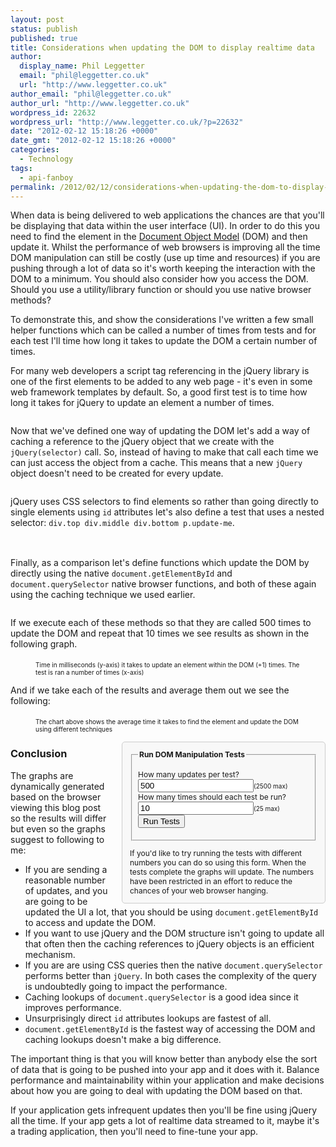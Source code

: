 ```yaml
---
layout: post
status: publish
published: true
title: Considerations when updating the DOM to display realtime data
author:
  display_name: Phil Leggetter
  email: "phil@leggetter.co.uk"
  url: "http://www.leggetter.co.uk"
author_email: "phil@leggetter.co.uk"
author_url: "http://www.leggetter.co.uk"
wordpress_id: 22632
wordpress_url: "http://www.leggetter.co.uk/?p=22632"
date: "2012-02-12 15:18:26 +0000"
date_gmt: "2012-02-12 15:18:26 +0000"
categories:
  - Technology
tags:
  - api-fanboy
permalink: /2012/02/12/considerations-when-updating-the-dom-to-display-realtime-data.html
---
```


<p>When data is being delivered to web applications the chances are that you'll be displaying that data within the user interface (UI). In order to do this you need to find the element in the <a href="http://en.wikipedia.org/wiki/Document_Object_Model">Document Object Model</a> (DOM) and then update it. Whilst the performance of web browsers is improving all the time DOM manipulation can still be costly (use up time and resources) if you are pushing through a lot of data so it's worth keeping the interaction with the DOM to a minimum. You should also consider how you access the DOM. Should you use a utility/library function or should you use native browser methods?<br /></p>
<p>To demonstrate this, and show the considerations I've written a few small helper functions which can be called a number of times from tests and for each test I'll time how long it takes to update the DOM a certain number of times.<br /></p>
<p>For many web developers a script tag referencing in the jQuery library is one of the first elements to be added to any web page - it's even in some web framework templates by default. So, a good first test is to time how long it takes for jQuery to update an element a number of times.<br /></p>
<p><script src="http://ajax.googleapis.com/ajax/libs/jquery/1.8/jquery.min.js"></script></p>
<pre data-code='testDefinitions_jQueryNoCache'></pre>
<p><script data-code-target="testDefinitions_jQueryNoCache" type="text/javascript"><br />
var methods = {};<br />
var elId = 'updateMe';</p>
<p>methods.jQueryNoCache = function(value) {<br />
  jQuery('#' + elId).text(value);<br />
};<br />
</script></p>
<p>Now that we've defined one way of updating the DOM let's add a way of caching a reference to the jQuery object that we create with the <code>jQuery(selector)</code> call. So, instead of having to make that call each time we can just access the object from a cache. This means that a new <code>jQuery</code> object doesn't need to be created for every update.<br /></p>
<pre data-code='testDefinitions_jQueryCache'></pre>
<p><script data-code-target="testDefinitions_jQueryCache"><br />
var cache = {};<br />
methods.jQueryCache = function(value) {<br />
  if(!cache['#' + elId]) {<br />
    cache['#' + elId] = jQuery('#' + elId);<br />
  }<br />
  cache['#' + elId].text(value);<br />
};<br />
</script></p>
<p></p>
<p>jQuery uses CSS selectors to find elements so rather than going directly to single elements using <code>id</code> attributes let's also define a test that uses a nested selector: <code>div.top div.middle div.bottom p.update-me</code>.<br /></p>
<pre data-code="testDefinitions_jQueryCSSSelectorNoCache"></pre>
<p><script data-code-target="testDefinitions_jQueryCSSSelectorNoCache"><br />
var elCSSSelector = 'div.top div.middle div.bottom p.update-me';<br />
methods.jQueryCSSSelectorNoCache = function(value) {<br />
 jQuery(elCSSSelector).text(value);<br />
};<br />
</script></p>
<div class="top" style="width: 5px; height: 5px; overflow: hidden;">
<div class="middle">
<div class="bottom">
<p class="update-me">
</p></div>
</p></div>
</div>
<p></p>
<p>Finally, as a comparison let's define functions which update the DOM by directly using the native <code>document.getElementById</code> and <code>document.querySelector</code> native browser functions, and both of these again using the caching technique we used earlier.<br /></p>
<pre data-code='testDefinitions_byId'></pre>
<p><script data-code-target="testDefinitions_byId"><br />
methods.byIdNoCache = function(value) {<br />
  document.getElementById(elId).innerText = value;<br />
};</p>
<p>methods.querySelectorNoCache = function(value) {<br />
  document.querySelector(elCSSSelector).innerText = value;<br />
};</p>
<p>methods.byIdCache = function(value) {<br />
  if(!cache[elId]) {<br />
    cache[elId] = document.getElementById(elId);<br />
  }<br />
  cache[elId].innerText = value;<br />
};</p>
<p>methods.querySelectorCache = function(value) {<br />
  if(!cache[elCSSSelector]) {<br />
    cache[elCSSSelector] = document.querySelector(elCSSSelector);<br />
  }<br />
  cache[elId].innerText = value;<br />
};<br />
</script></p>
<p>If we execute each of these methods so that they are called 500 times to update the DOM and repeat that 10 times we see results as shown in the following graph.<br /></p>
<figure>
<div id="timeSeriesChart"></div>
<figcaption style="font-size: 10px; padding-top: 5px;">Time in milliseconds (y-axis) it takes to update an element within the DOM <span id="updateMe"></span>(+1) times. The test is ran a number of times (x-axis)</figcaption>
</figure>
<p>And if we take each of the results and average them out we see the following:<br /></p>
<figure>
<div id="avgSeriesChart"></div>
<figcaption style="font-size: 10px; padding-top: 5px;">The chart above shows the average time it takes to find the element and update the DOM using different techniques</figcaption>
</figure>
<aside style="width: 300px; float: right; background-color: #F8F8F8; border: 1px #CCC solid; padding: 1em; -moz-border-radius: 5px; -webkit-border-radius: 5px; border-radius: 5px; font-size: 12px; margin-left: 20px; padding-bottom: 0;">
<fieldset>
<legend><strong>Run DOM Manipulation Tests</strong></legend>
<p>  <label for='numUpdates'>How many updates per test?</label><br />
  <input id="numUpdates" type="number" value="500" max="2500" required="required" /><small>(2500 max)</small><br />
  <label for="numLoops">How many times should each test be run?</label><br />
  <input id="numLoops" type="number" value="10" max="25" required="required" /><small>(25 max)</small><br />
  <button id="runTestsBtn">Run Tests</button><br />
</fieldset>
<p>If you'd like to try running the tests with different numbers you can do so using this form. When the tests complete the graphs will update. The numbers have been restricted in an effort to reduce the chances of your web browser hanging.<br />
</aside>
<p></p>
<p><script><br />
$(function() {<br />
  $('#runTestsBtn').click(function() {<br />
    var updates = $('#numUpdates').val();<br />
    var loop = $('#numLoops').val();<br />
    if(isNaN(updates) || isNaN(loop)) {<br />
      return;<br />
    }<br />
    updates = Math.min(updates, 2500);<br />
    loop = Math.min(loop, 25);<br />
    runTests(updates, loop);<br />
  });<br />
})<br />
</script></p>
<p></p>
<h3>Conclusion</h3>
<p>The graphs are dynamically generated based on the browser viewing this blog post so the results will differ but even so the graphs suggest to following to me:</p>
<ul>
<li>If you are sending a reasonable number of updates, and you are going to be updated the UI a lot, that you should be using <code>document.getElementById</code> to access and update the DOM.</li>
<li>If you want to use jQuery and the DOM structure isn't going to update all that often then the caching references to jQuery objects is an efficient mechanism.</li>
<li>If you are are using CSS queries then the native <code>document.querySelector</code> performs better than <code>jQuery</code>. In both cases the complexity of the query is undoubtedly going to impact the performance.</li>
<li>Caching lookups of <code>document.querySelector</code> is a good idea since it improves performance.</li>
<li>Unsurprisingly direct <code>id</code> attributes lookups are fastest of all.</li>
<li><code>document.getElementById</code> is the fastest way of accessing the DOM and caching lookups doesn't make a big difference.</li>
</ul>
<p>The important thing is that you will know better than anybody else the sort of data that is going to be pushed into your app and it does with it. Balance performance and maintainability within your application and make decisions about how you are going to deal with updating the DOM based on that.</p>
<p>If your application gets infrequent updates then you'll be fine using jQuery all the time. If your app gets a lot of realtime data streamed to it, maybe it's a trading application, then you'll need to fine-tune your app.</p>
<p><script src="http://leggetter.github.com/script-cdn/jqplot/1.0.0b2/jquery.jqplot.min.js"></script><br />
<script src="http://leggetter.github.com/script-cdn/jqplot/1.0.0b2/plugins/jqplot.canvasTextRenderer.min.js"></script><br />
<script src="http://leggetter.github.com/script-cdn/jqplot/1.0.0b2/plugins/jqplot.canvasAxisTickRenderer.min.js"></script><br />
<script src="http://leggetter.github.com/script-cdn/jqplot/1.0.0b2/plugins/jqplot.canvasAxisLabelRenderer.min.js"></script><br />
<script src="http://leggetter.github.com/script-cdn/jqplot/1.0.0b2/plugins/jqplot.barRenderer.min.js"></script><br />
<script src="http://leggetter.github.com/script-cdn/jqplot/1.0.0b2/plugins/jqplot.categoryAxisRenderer.min.js"></script></p>
<link type="text/css" rel="stylesheet" href="http://leggetter.github.com/script-cdn/jqplot/1.0.0b2/jquery.jqplot.min.css" />
<p><script><br />
$(function() {<br />
  var updates = 500;<br />
  var loop = 10;<br />
  runTests(updates, loop);<br />
});</p>
<p>function clearChart() {<br />
  $('#timeSeriesChart').html('');<br />
  $('#avgSeriesChart').html('');<br />
}</p>
<p>function runTests(updates, loop) {<br />
  clearChart();</p>
<p>  function doTest(updateMethod) {<br />
    var start = new Date();</p>
<p>    for(var i = 0; i < updates; ++i) {<br />
      updateMethod(i);<br />
    }</p>
<p>    var end = new Date();<br />
    var took = (end - start);</p>
<p>    return took;<br />
  }</p>
<p>  function log(msg) {<br />
    //$(document.body).append('
<div>' + msg + '</div>
<p>');<br />
  }</p>
<p>  log('***');<br />
  log('Starting test loop');</p>
<p>  var results = {};<br />
  var took;<br />
  for(var testName in methods) {<br />
    if(!results[testName]) {<br />
      results[testName] = [];<br />
    }</p>
<p>    for(var j = 0; j < loop; ++j) {<br />
      took = doTest(methods[testName]);<br />
      results[testName].push(took);<br />
    }<br />
  }</p>
<p>  var timeSeries = [];<br />
  var timeSeriesLabels = [];<br />
  var averageSeries = [];<br />
  var testResults;<br />
  for(var ranTestName in results) {<br />
    testResults = results[ranTestName];</p>
<p>    log('Ran ' + ranTestName + ' ' + loop + ' times with ' + updates + ' updates');<br />
    log('Took: ' + testResults.join('ms, ') + 'ms');<br />
    log('<br />');</p>
<p>    timeSeries.push(testResults);<br />
    timeSeriesLabels.push(ranTestName);</p>
<p>    var total = 0;<br />
    for(var i = 0, l = testResults.length; i < l; ++i) {<br />
      total += testResults[i];<br />
    }<br />
    averageSeries.push((total/testResults.length));<br />
  }</p>
<p>  var timeSeriesChart = $.jqplot ('timeSeriesChart', timeSeries, {legend: {show:true, labels:timeSeriesLabels}});</p>
<p>  var avgSeriesChart = $.jqplot('avgSeriesChart', [averageSeries], {<br />
      seriesDefaults:{<br />
          renderer:$.jqplot.BarRenderer,<br />
          rendererOptions: {fillToZero: true}<br />
      },<br />
      series:timeSeriesLabels,<br />
      axes: {<br />
        xaxis: {<br />
          tickRenderer: $.jqplot.CanvasAxisTickRenderer ,<br />
          tickOptions: {<br />
            fontFamily: 'Georgia',<br />
            fontSize: '10pt',<br />
            angle: -30<br />
          },<br />
          renderer: $.jqplot.CategoryAxisRenderer,<br />
          ticks: timeSeriesLabels<br />
        }<br />
      }<br />
  });<br />
}<br />
</script></p>
<p><script src="http://leggetter.github.com/script-cdn/blog_helpers/js/script-to-html.js"></script></p>
<p><script><br />
$(function() {<br />
  $.scriptToHtml();<br />
});<br />
</script></p>
<p>
<style type="text/css">
.jqplot-table-legend { width: auto !important; }<br />
.jqplot-table-legend td { text-align: left !important; }<br />
</style></p>
